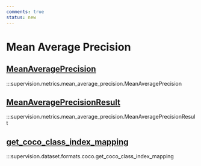 ```yaml
---
comments: true
status: new
---
```


# Mean Average Precision

<div class="md-typeset">
    <h2><a href="#supervision.metrics.mean_average_precision.MeanAveragePrecision">MeanAveragePrecision</a></h2>
</div>

:::supervision.metrics.mean_average_precision.MeanAveragePrecision

<div class="md-typeset">
    <h2><a href="#supervision.metrics.mean_average_precision.MeanAveragePrecisionResult">MeanAveragePrecisionResult</a></h2>
</div>

:::supervision.metrics.mean_average_precision.MeanAveragePrecisionResult

<div class="md-typeset">
    <h2><a href="#supervision.dataset.formats.coco.get_coco_class_index_mapping">get_coco_class_index_mapping</a></h2>
</div>

:::supervision.dataset.formats.coco.get_coco_class_index_mapping
